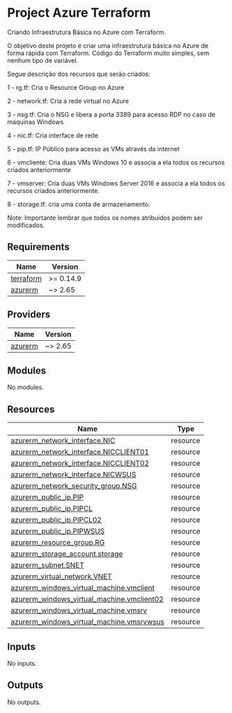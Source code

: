# Project Azure Terraform

Criando Infraestrutura Básica no Azure com Terraform. 

O objetivo deste projeto é criar uma infraestrutura básica no Azure de forma rápida com Terraform. Código do Terraform muito simples, sem nenhum tipo de variável.

Segue descrição dos recursos que serão criados:

1 - rg.tf: Cria o Resource Group no Azure

2 - network.tf: Cria a rede virtual no Azure

3 - nsg.tf: Cria o NSG e libera a porta 3389 para acesso RDP no caso de máquinas Windows

4 - nic.tf: Cria interface de rede

5 - pip.tf: IP Público para acesso as VMs através da internet

6 - vmcliente: Cria duas VMs Windows 10 e associa a ela todos os recursos criados anteriormente

7 - vmserver: Cria duas VMs Windows Server 2016 e associa a ela todos os recursos criados anteriormente.

8 - storage.tf: cria uma conta de armazenamento.

Note: Importante lembrar que todos os nomes atribuidos podem ser modificados.

<!-- BEGIN_TF_DOCS -->
## Requirements

| Name | Version |
|------|---------|
| <a name="requirement_terraform"></a> [terraform](#requirement\_terraform) | >= 0.14.9 |
| <a name="requirement_azurerm"></a> [azurerm](#requirement\_azurerm) | ~> 2.65 |

## Providers

| Name | Version |
|------|---------|
| <a name="provider_azurerm"></a> [azurerm](#provider\_azurerm) | ~> 2.65 |

## Modules

No modules.

## Resources

| Name | Type |
|------|------|
| [azurerm_network_interface.NIC](https://registry.terraform.io/providers/hashicorp/azurerm/latest/docs/resources/network_interface) | resource |
| [azurerm_network_interface.NICCLIENT01](https://registry.terraform.io/providers/hashicorp/azurerm/latest/docs/resources/network_interface) | resource |
| [azurerm_network_interface.NICCLIENT02](https://registry.terraform.io/providers/hashicorp/azurerm/latest/docs/resources/network_interface) | resource |
| [azurerm_network_interface.NICWSUS](https://registry.terraform.io/providers/hashicorp/azurerm/latest/docs/resources/network_interface) | resource |
| [azurerm_network_security_group.NSG](https://registry.terraform.io/providers/hashicorp/azurerm/latest/docs/resources/network_security_group) | resource |
| [azurerm_public_ip.PIP](https://registry.terraform.io/providers/hashicorp/azurerm/latest/docs/resources/public_ip) | resource |
| [azurerm_public_ip.PIPCL](https://registry.terraform.io/providers/hashicorp/azurerm/latest/docs/resources/public_ip) | resource |
| [azurerm_public_ip.PIPCL02](https://registry.terraform.io/providers/hashicorp/azurerm/latest/docs/resources/public_ip) | resource |
| [azurerm_public_ip.PIPWSUS](https://registry.terraform.io/providers/hashicorp/azurerm/latest/docs/resources/public_ip) | resource |
| [azurerm_resource_group.RG](https://registry.terraform.io/providers/hashicorp/azurerm/latest/docs/resources/resource_group) | resource |
| [azurerm_storage_account.storage](https://registry.terraform.io/providers/hashicorp/azurerm/latest/docs/resources/storage_account) | resource |
| [azurerm_subnet.SNET](https://registry.terraform.io/providers/hashicorp/azurerm/latest/docs/resources/subnet) | resource |
| [azurerm_virtual_network.VNET](https://registry.terraform.io/providers/hashicorp/azurerm/latest/docs/resources/virtual_network) | resource |
| [azurerm_windows_virtual_machine.vmclient](https://registry.terraform.io/providers/hashicorp/azurerm/latest/docs/resources/windows_virtual_machine) | resource |
| [azurerm_windows_virtual_machine.vmclient02](https://registry.terraform.io/providers/hashicorp/azurerm/latest/docs/resources/windows_virtual_machine) | resource |
| [azurerm_windows_virtual_machine.vmsrv](https://registry.terraform.io/providers/hashicorp/azurerm/latest/docs/resources/windows_virtual_machine) | resource |
| [azurerm_windows_virtual_machine.vmsrvwsus](https://registry.terraform.io/providers/hashicorp/azurerm/latest/docs/resources/windows_virtual_machine) | resource |

## Inputs

No inputs.

## Outputs

No outputs.
<!-- END_TF_DOCS -->